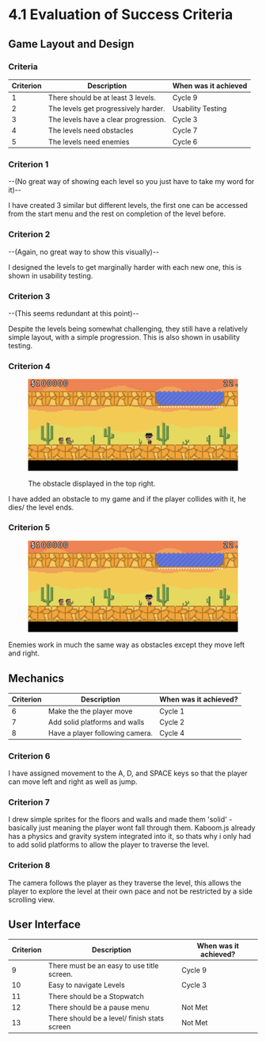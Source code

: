 # 4.1 Evaluation of Success Criteria

## Game Layout and Design

### Criteria

| Criterion | Description                          | When was it achieved |
| --------- | ------------------------------------ | -------------------- |
| 1         | There should be at least 3 levels.   | Cycle 9              |
| 2         | The levels get progressively harder. | Usability Testing    |
| 3         | The levels have a clear progression. | Cycle 3              |
| 4         | The levels need obstacles            | Cycle 7              |
| 5         | The levels need enemies              | Cycle 6              |

### Criterion 1

\--(No great way of showing each level so you just have to take my word for it)--

I have created 3 similar but different levels, the first one can be accessed from the start menu and the rest on completion of the level before.

### Criterion 2&#x20;

\--(Again, no great way to show this visually)--

I designed the levels to get marginally harder with each new one, this is shown in usability testing.

### Criterion 3&#x20;

\--(This seems redundant at this point)--

Despite the levels being somewhat challenging, they still have a relatively simple layout, with a simple progression. This is also shown in usability testing.

### Criterion 4

<figure><img src="../.gitbook/assets/Screenshot 2022-12-15 at 16.23.28.png" alt=""><figcaption><p>The obstacle displayed in the top right.</p></figcaption></figure>

I have added an obstacle to my game and if the player collides with it, he dies/ the level ends.

### Criterion 5&#x20;

<figure><img src="../.gitbook/assets/Screenshot 2022-12-15 at 16.23.28.png" alt=""><figcaption></figcaption></figure>

Enemies work in much the same way as obstacles except they move left and right.

## Mechanics

| Criterion | Description                     | When was it achieved? |
| --------- | ------------------------------- | --------------------- |
| 6         | Make the the player move        | Cycle 1               |
| 7         | Add solid platforms and walls   | Cycle 2               |
| 8         | Have a player following camera. | Cycle 4               |

### Criterion 6

I have assigned movement to the A, D, and SPACE keys so that the player can move left and right as well as jump.

### Criterion 7

I drew simple sprites for the floors and walls and made them 'solid' - basically just meaning the player wont fall through them. Kaboom.js already has a physics and gravity system integrated into it, so thats why i only had to add solid platforms to allow the player to traverse the level.

### Criterion 8

The camera follows the player as they traverse the level, this allows the player to explore the level at their own pace and not be restricted by a side scrolling view.

## User Interface

| Criterion | Description                                  | When was it achieved? |
| --------- | -------------------------------------------- | --------------------- |
| 9         | There must be an easy to use title screen.   | Cycle 9               |
| 10        | Easy to navigate Levels                      | Cycle 3               |
| 11        | There should be a Stopwatch                  |                       |
| 12        | There should be a pause menu                 | Not Met               |
| 13        | There should be a level/ finish stats screen | Not Met               |

###


